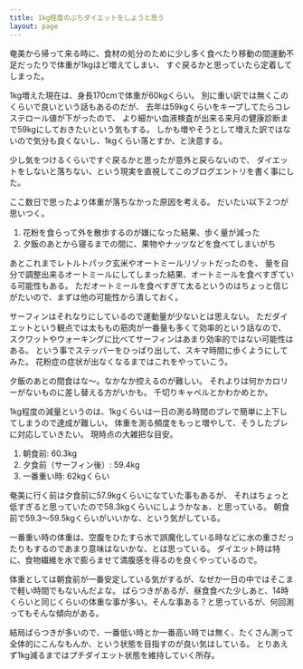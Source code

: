 ```yaml
---
title: 1kg程度のぷちダイエットをしようと思う
layout: page
---
```

奄美から帰って来る時に、食材の処分のために少し多く食べたり移動の間運動不足だったりで体重が1kgほど増えてしまい、
すぐ戻るかと思っていたら定着してしまった。

1kg増えた現在は、身長170cmで体重が60kgくらい。
別に重い訳では無くこのくらいで良いという話もあるのだが、
去年は59kgくらいをキープしてたらコレステロール値が下がったので、
より細かい血液検査が出来る来月の健康診断まで59kgにしておきたいという気もする。
しかも増やそうとして増えた訳ではないので気分も良くないし、1kgくらい落とすか、と決意する。

少し気をつけるくらいですぐ戻るかと思ったが意外と戻らないので、
ダイエットをしないと落ちない、という現実を直視してこのブログエントリを書く事にした。

ここ数日で思ったより体重が落ちなかった原因を考える。
だいたい以下２つが思いつく。

1. 花粉を食らって外を散歩するのが嫌になった結果、歩く量が減った
2. 夕飯のあとから寝るまでの間に、果物やナッツなどを食べてしまいがち

あとこれまでレトルトパック玄米やオートミールリゾットだったのを、
量を自分で調整出来るオートミールにしてしまった結果、オートミールを食べすぎている可能性もある。
ただオートミールを食べすぎて太るというのはちょっと信じがたいので、まずは他の可能性から潰しておく。

サーフィンはそれなりにしているので運動量が少ないとは思えない。
ただダイエットという観点では太ももの筋肉が一番量も多くて効率的という話なので、
スクワットやウォーキングに比べてサーフィンはあまり効率的ではない可能性はある。
という事でステッパーをひっぱり出して、スキマ時間に歩くようにしてみた。
花粉症の症状が出なくなるまではこれをやっていこう。

夕飯のあとの間食はな〜。なかなか控えるのが難しい。
それよりは何かカロリーがないものに差し替える方がいかも。
千切りキャベルとかわかめとか。

1kg程度の減量というのは、1kgくらいは一日の測る時間のブレで簡単に上下してしまうので達成が難しい。
体重を測る頻度をもっと増やして、そうしたブレに対応していきたい。
現時点の大雑把な目安。

1. 朝食前: 60.3kg
2. 夕食前（サーフィン後）: 59.4kg
3. 一番重い時: 62kgくらい

奄美に行く前は夕食前に57.9kgくらいになていた事もあるが、
それはちょっと低すぎると思っていたので58.3kgくらいにしようかなぁ、と思っている。
朝食前で59.3〜59.5kgくらいがいいかな、という気がしている。

一番重い時の体重は、空腹をひたすら水で誤魔化している時などに水の重さだったりもするのであまり意味はないかな、とは思っている。
ダイエット時は特に、食物繊維を水で膨らませて満腹感を得るのを良くやっているので。

体重としては朝食前が一番安定している気がするが、なぜか一日の中ではそこまで軽い時間でもないんだよな。
ばらつきがあるが、昼食食べた少しあと、14時くらいと同じくらいの体重な事が多い。そんな事ある？と思っているが、何回測ってもそんな傾向がある。

結局ばらつきが多いので、一番低い時とか一番高い時では無く、たくさん測って全体的にこんなもんか、という状態を目指すのが良い気はしている。
とりあえず1kg減るまではプチダイエット状態を維持していく所存。
